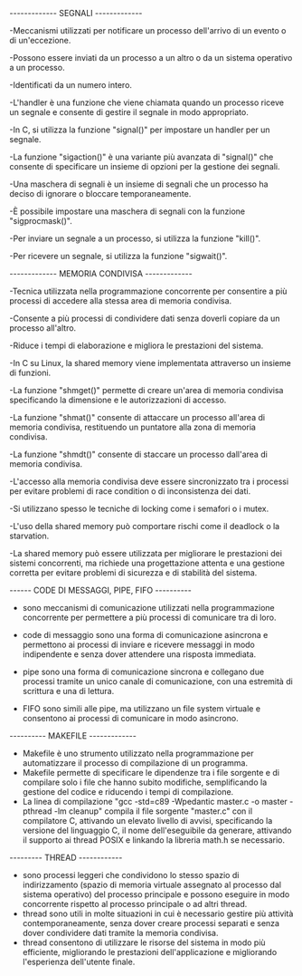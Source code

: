 ------------- SEGNALI -------------

-Meccanismi utilizzati per notificare un processo dell'arrivo di un evento o di un'eccezione.

-Possono essere inviati da un processo a un altro o da un sistema operativo a un processo.

-Identificati da un numero intero.

-L'handler è una funzione che viene chiamata quando un processo riceve un segnale e consente di gestire il segnale in modo appropriato.

-In C, si utilizza la funzione "signal()" per impostare un handler per un segnale.

-La funzione "sigaction()" è una variante più avanzata di "signal()" che consente di specificare un insieme di opzioni per la gestione dei segnali.

-Una maschera di segnali è un insieme di segnali che un processo ha deciso di ignorare o bloccare temporaneamente.

-È possibile impostare una maschera di segnali con la funzione "sigprocmask()".

-Per inviare un segnale a un processo, si utilizza la funzione "kill()".

-Per ricevere un segnale, si utilizza la funzione "sigwait()".


------------- MEMORIA CONDIVISA -------------


-Tecnica utilizzata nella programmazione concorrente per consentire a più processi di accedere alla stessa area di memoria condivisa.

-Consente a più processi di condividere dati senza doverli copiare da un processo all'altro.

-Riduce i tempi di elaborazione e migliora le prestazioni del sistema.

-In C su Linux, la shared memory viene implementata attraverso un insieme di funzioni.

-La funzione "shmget()" permette di creare un'area di memoria condivisa specificando la dimensione e le autorizzazioni di accesso.

-La funzione "shmat()" consente di attaccare un processo all'area di memoria condivisa, restituendo un puntatore alla zona di memoria condivisa.

-La funzione "shmdt()" consente di staccare un processo dall'area di memoria condivisa.

-L'accesso alla memoria condivisa deve essere sincronizzato tra i processi per evitare problemi di race condition o di inconsistenza dei dati.

-Si utilizzano spesso le tecniche di locking come i semafori o i mutex.

-L'uso della shared memory può comportare rischi come il deadlock o la starvation.

-La shared memory può essere utilizzata per migliorare le prestazioni dei sistemi concorrenti, ma richiede una progettazione attenta e una gestione corretta per evitare problemi di sicurezza e di stabilità del sistema.


------ CODE DI MESSAGGI, PIPE, FIFO ----------

- sono meccanismi di comunicazione utilizzati nella programmazione concorrente per permettere a più processi di comunicare tra di loro.

- code di messaggio sono una forma di comunicazione asincrona e permettono ai processi di inviare e ricevere messaggi in modo indipendente e senza dover attendere una risposta immediata.

- pipe sono una forma di comunicazione sincrona e collegano due processi tramite un unico canale di comunicazione, con una estremità di scrittura e una di lettura.

- FIFO sono simili alle pipe, ma utilizzano un file system virtuale e consentono ai processi di comunicare in modo asincrono.

---------- MAKEFILE -------------
- Makefile è uno strumento utilizzato nella programmazione per automatizzare il processo di compilazione di un programma.
- Makefile permette di specificare le dipendenze tra i file sorgente e di compilare solo i file che hanno subito modifiche, semplificando la gestione del codice e riducendo i tempi di compilazione.
- La linea di compilazione "gcc -std=c89 -Wpedantic master.c -o master -pthread -lm cleanup" compila il file sorgente "master.c" con il compilatore C, attivando un elevato livello di avvisi, specificando la versione del linguaggio C, il nome dell'eseguibile da generare, attivando il supporto ai thread POSIX e linkando la libreria math.h se necessario.

--------- THREAD ------------
- sono processi leggeri che condividono lo stesso spazio di indirizzamento (spazio di memoria virtuale assegnato al processo dal sistema operativo) del processo principale e possono eseguire in modo concorrente rispetto al processo principale o ad altri thread.
- thread sono utili in molte situazioni in cui è necessario gestire più attività contemporaneamente, senza dover creare processi separati e senza dover condividere dati tramite la memoria condivisa.
- thread consentono di utilizzare le risorse del sistema in modo più efficiente, migliorando le prestazioni dell'applicazione e migliorando l'esperienza dell'utente finale.
